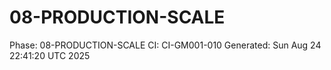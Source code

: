 # 08-PRODUCTION-SCALE
Phase: 08-PRODUCTION-SCALE
CI: CI-GM001-010
Generated: Sun Aug 24 22:41:20 UTC 2025
